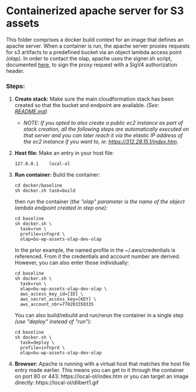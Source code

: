 # Containerized apache server for S3 assets

This folder comprises a docker build context for an image that defines an apache server.
When a container is run, the apache server proxies requests for s3 artifacts to a predefined bucket via an object lambda access point *(olap)*.
In order to contact the olap, apache uses the signer.sh script, documented [here](./signer.md), to sign the proxy request with a SigV4 authorization header.

### Steps:

1. **Create stack:**
   Make sure the main cloudformation stack has been created so that the bucket and endpoint are available. *(See: [README.md](../../Readme.md))*

   - *NOTE: If you opted to also create a public ec2 instance as part of stack creation, all the following steps are automatically executed on that server and you can later reach it via the elastic IP address of the ec2 instance if you want to, ie: https://312.28.15.1/index.htm.*

2. **Host file:**
   Make an entry in your host file: 

   ```
   127.0.0.1	local-ol
   ```

3. **Run container:**
   Build the container:

   ```
   cd docker/baseline
   sh docker.sh task=build
   ```

   then run the container *(the "olap" parameter is the name of the object lambda endpoint created in step one):*

   ```
   cd baseline
   sh docker.sh \
     task=run \
     profile=infnprd \
     olap=bu-wp-assets-olap-dev-olap
   ```

   In the prior example, the named profile in the ~/.aws/credentials is referenced. From it the credentials and account number are derived.
   However, you can also enter those individually:

   ```
   cd baseline
   sh docker.sh \
     task=run \
     olap=bu-wp-assets-olap-dev-olap \
     aws_access_key_id=[ID] \
     aws_secret_access_key=[KEY] \
     aws_account_nbr=770203350335
   ```

   You can also build/rebuild and run/rerun the container in a single step *(use "deploy" instead of "run")*:

   ```
   cd baseline
   sh docker.sh \
     task=deploy \
     profile=infnprd \
     olap=bu-wp-assets-olap-dev-olap
   ```

4. **Browser:**
   Apache is running with a virtual host that matches the host file entry made earlier.
   This means you can get to it through the container on port 80 or 443: 
   https://local-ol/index.htm
   or you can target an image directly:
   https://local-ol/dilbert1.gif